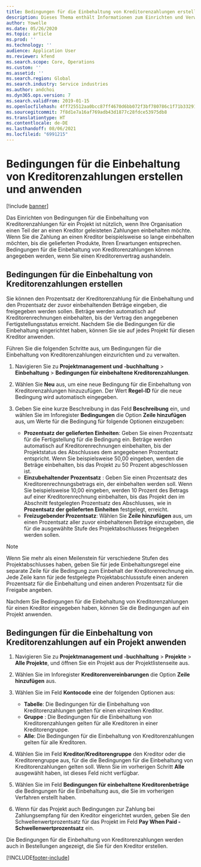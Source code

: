 ```yaml
---
title: Bedingungen für die Einbehaltung von Kreditorenzahlungen erstellen und anwenden
description: Dieses Thema enthält Informationen zum Einrichten und Verwalten von Bedingungen für die Einbehaltung von Kreditorenzahlungen.
author: Yowelle
ms.date: 05/26/2020
ms.topic: article
ms.prod: ''
ms.technology: ''
audience: Application User
ms.reviewer: kfend
ms.search.scope: Core, Operations
ms.custom: ''
ms.assetid: ''
ms.search.region: Global
ms.search.industry: Service industries
ms.author: andchoi
ms.dyn365.ops.version: 7
ms.search.validFrom: 2019-01-15
ms.openlocfilehash: 4ff725512aa0bcc87ff4670d6bb072f3bf780786c1f71b332914887f4d4ccf13
ms.sourcegitcommit: 7f8d1e7a16af769adb43d1877c28fdce53975db8
ms.translationtype: HT
ms.contentlocale: de-DE
ms.lasthandoff: 08/06/2021
ms.locfileid: "6991215"
---
```

# <a name="create-and-apply-vendor-payment-retention-terms"></a>Bedingungen für die Einbehaltung von Kreditorenzahlungen erstellen und anwenden

[!include [banner](../includes/banner.md)] 

Das Einrichten von Bedingungen für die Einbehaltung von Kreditorenzahlungen für ein Projekt ist nützlich, wenn Ihre Organisation einen Teil der an einen Kreditor geleisteten Zahlungen einbehalten möchte. Wenn Sie die Zahlung an einen Kreditor beispielsweise so lange einbehalten möchten, bis die gelieferten Produkte, Ihren Erwartungen entsprechen. Bedingungen für die Einbehaltung von Kreditorenzahlungen können angegeben werden, wenn Sie einen Kreditorenvertrag aushandeln.

## <a name="create-vendor-payment-retention-terms"></a>Bedingungen für die Einbehaltung von Kreditorenzahlungen erstellen

Sie können den Prozentsatz der Kreditorenzahlung für die Einbehaltung und den Prozentsatz der zuvor einbehaltenden Beträge eingeben, die freigegeben werden sollen. Beträge werden automatisch auf Kreditorenrechnungen einbehalten, bis der Vertrag den angegebenen Fertigstellungsstatus erreicht. Nachdem Sie die Bedingungen für die Einbehaltung eingerichtet haben, können Sie sie auf jedes Projekt für diesen Kreditor anwenden.

Führen Sie die folgenden Schritte aus, um Bedingungen für die Einbehaltung von Kreditorenzahlungen einzurichten und zu verwalten. 

1. Navigieren Sie zu **Projektmanagement und -buchhaltung** > **Einbehaltung** > **Bedingungen für einbehaltene Kreditorenzahlungen**.
2. Wählen Sie **Neu** aus, um eine neue Bedingung für die Einbehaltung von Kreditorenzahlungen hinzuzufügen. Der Wert **Regel-ID** für die neue Bedingung wird automatisch eingegeben. 
3. Geben Sie eine kurze Beschreibung in das Feld **Beschreibung** ein, und wählen Sie im Inforegister **Bedingungen** die Option **Zeile hinzufügen** aus, um Werte für die Bedingung für folgende Optionen einzugeben:

   - **Prozentsatz der gelieferten Einheiten**: Geben Sie einen Prozentsatz für die Fertigstellung für die Bedingung ein. Beträge werden automatisch auf Kreditorenrechnungen einbehalten, bis der Projektstatus des Abschlusses dem angegebenen Prozentsatz entspricht. Wenn Sie beispielsweise 50,00 eingeben, werden die Beträge einbehalten, bis das Projekt zu 50 Prozent abgeschlossen ist.
   - **Einzubehaltender Prozentsatz** : Geben Sie einen Prozentsatz des Kreditorenrechnungsbetrags ein, der einbehalten werden soll. Wenn Sie beispielsweise 10,00 eingeben, werden 10 Prozent des Betrags auf einer Kreditorenrechnung einbehalten, bis das Projekt den im Abschnitt festgelegten Prozentsatz des Abschlusses, wie in **Prozentsatz der gelieferten Einheiten** festgelegt, erreicht.
   - **Freizugebender Prozentsatz**: Wählen Sie **Zeile hinzufügen** aus, um einen Prozentsatz aller zuvor einbehaltenen Beträge einzugeben, die für die ausgewählte Stufe des Projektabschlusses freigegeben werden sollen.

> [!NOTE]
> Wenn Sie mehr als einen Meilenstein für verschiedene Stufen des Projektabschlusses haben, geben Sie für jede Einbehaltungsregel eine separate Zeile für die Bedingung zum Einbehalt der Kreditorenrechnung ein. Jede Zeile kann für jede festgelegte Projektabschlussstufe einen anderen Prozentsatz für die Einbehaltung und einen anderen Prozentsatz für die Freigabe angeben.

Nachdem Sie Bedingungen für die Einbehaltung von Kreditorenzahlungen für einen Kreditor eingegeben haben, können Sie die Bedingungen auf ein Projekt anwenden.

## <a name="apply-vendor-retention-terms-to-a-project"></a>Bedingungen für die Einbehaltung von Kreditorenzahlungen auf ein Projekt anwenden

1. Navigieren Sie zu **Projektmanagement und -buchhaltung** > **Projekte** > **Alle Projekte**, und öffnen Sie ein Projekt aus der Projektlistenseite aus.
2. Wählen Sie im Inforegister **Kreditorenvereinbarungen** die Option **Zeile hinzufügen** aus.
3. Wählen Sie im Feld **Kontocode** eine der folgenden Optionen aus: 

   - **Tabelle**: Die Bedingungen für die Einbehaltung von Kreditorenzahlungen gelten für einen einzelnen Kreditor.
   - **Gruppe** : Die Bedingungen für die Einbehaltung von Kreditorenzahlungen gelten für alle Kreditoren in einer Kreditorengruppe.
   - **Alle**: Die Bedingungen für die Einbehaltung von Kreditorenzahlungen gelten für alle Kreditoren.

4. Wählen Sie im Feld **Kreditor/Kreditorengruppe** den Kreditor oder die Kreditorengruppe aus, für die die Bedingungen für die Einbehaltung von Kreditorenzahlungen gelten soll. Wenn Sie im vorherigen Schritt **Alle** ausgewählt haben, ist dieses Feld nicht verfügbar.
5. Wählen Sie im Feld **Bedingungen für einbehaltene Kreditorenbeträge** die Bedingungen für die Einbehaltung aus, die Sie im vorherigen Verfahren erstellt haben.
6. Wenn für das Projekt auch Bedingungen zur Zahlung bei Zahlungsempfang für den Kreditor eingerichtet wurden, geben Sie den Schwellenwertprozentsatz für das Projekt im Feld **Pay When Paid - Schwellenwertprozentsatz** ein.

Die Bedingungen für die Einbehaltung von Kreditorenzahlungen werden auch in Bestellungen angezeigt, die Sie für den Kreditor erstellen.


[!INCLUDE[footer-include](../includes/footer-banner.md)]